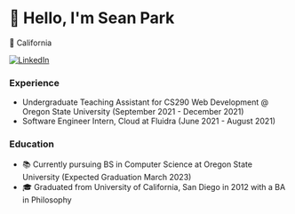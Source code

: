 # 👋 Hello, I'm Sean Park
📍 California

[![LinkedIn](https://img.shields.io/badge/linkedin-%230077B5.svg?style=for-the-badge&logo=linkedin&logoColor=white)](http://www.linkedin.com/in/seanypark)

### Experience
- Undergraduate Teaching Assistant for CS290 Web Development @ Oregon State University (September 2021 - December 2021)
- Software Engineer Intern, Cloud at Fluidra (June 2021 - August 2021)
### Education
- 📚 Currently pursuing BS in Computer Science at Oregon State University (Expected Graduation March 2023)
- 🎓 Graduated from University of California, San Diego in 2012 with a BA in Philosophy

<!--
**seanypark505/seanypark505** is a ✨ _special_ ✨ repository because its `README.md` (this file) appears on your GitHub profile.

Here are some ideas to get you started:

- 🔭 I’m currently working on ...
- 🌱 I’m currently learning ...
- 👯 I’m looking to collaborate on ...
- 🤔 I’m looking for help with ...
- 💬 Ask me about ...
- 📫 How to reach me: ...
- 😄 Pronouns: ...
- ⚡ Fun fact: ...
-->
